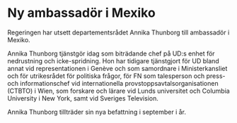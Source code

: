 # Ny ambassadör i Mexiko

Regeringen har utsett departementsrådet Annika Thunborg till ambassadör i Mexiko.


Annika Thunborg tjänstgör idag som biträdande chef på UD:s enhet för nedrustning och icke\-spridning. Hon har tidigare tjänstgjort för UD bland annat vid representationen i Genève och som samordnare i Ministerkansliet och för utrikesrådet för politiska frågor, för FN som talesperson och press\- och informationschef vid internationella provstoppsavtalsorganisationen (CTBTO) i Wien, som forskare och lärare vid Lunds universitet och Columbia University i New York, samt vid Sveriges Television.

Annika Thunborg tillträder sin nya befattning i september i år.
